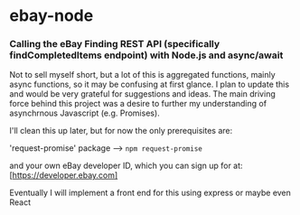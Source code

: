 # ebay-node

### Calling the eBay Finding REST API (specifically findCompletedItems endpoint) with Node.js and async/await

Not to sell myself short, but a lot of this is aggregated functions, mainly async functions, so it may be confusing at first glance. I plan to update this and would be very grateful for suggestions and ideas. The main driving force behind this project was a desire to further my understanding of asynchrnous Javascript (e.g. Promises).

I'll clean this up later, but for now the only prerequisites are:

'request-promise' package --> `npm request-promise`

and your own eBay developer ID, which you can sign up for at: [https://developer.ebay.com]

Eventually I will implement a front end for this using express or maybe even React
